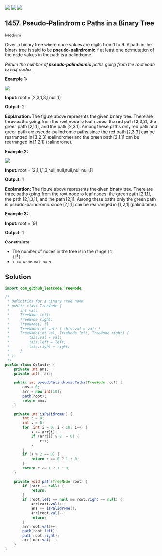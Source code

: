[![](https://img.shields.io/github/stars/javadev/LeetCode-in-Java?label=Stars&style=flat-square)](https://github.com/javadev/LeetCode-in-Java)
[![](https://img.shields.io/github/forks/javadev/LeetCode-in-Java?label=Fork%20me%20on%20GitHub%20&style=flat-square)](https://github.com/javadev/LeetCode-in-Java/fork)
[![](https://img.shields.io/badge/-LeetCode%20in%20Kotlin-blue?style=flat-square)](https://github.com/javadev/LeetCode-in-Kotlin)

## 1457\. Pseudo-Palindromic Paths in a Binary Tree

Medium

Given a binary tree where node values are digits from 1 to 9. A path in the binary tree is said to be **pseudo-palindromic** if at least one permutation of the node values in the path is a palindrome.

_Return the number of **pseudo-palindromic** paths going from the root node to leaf nodes._

**Example 1:**

![](https://assets.leetcode.com/uploads/2020/05/06/palindromic_paths_1.png)

**Input:** root = [2,3,1,3,1,null,1]

**Output:** 2

**Explanation:** The figure above represents the given binary tree. There are three paths going from the root node to leaf nodes: the red path [2,3,3], the green path [2,1,1], and the path [2,3,1]. Among these paths only red path and green path are pseudo-palindromic paths since the red path [2,3,3] can be rearranged in [3,2,3] (palindrome) and the green path [2,1,1] can be rearranged in [1,2,1] (palindrome).

**Example 2:**

**![](https://assets.leetcode.com/uploads/2020/05/07/palindromic_paths_2.png)**

**Input:** root = [2,1,1,1,3,null,null,null,null,null,1]

**Output:** 1

**Explanation:** The figure above represents the given binary tree. There are three paths going from the root node to leaf nodes: the green path [2,1,1], the path [2,1,3,1], and the path [2,1]. Among these paths only the green path is pseudo-palindromic since [2,1,1] can be rearranged in [1,2,1] (palindrome).

**Example 3:**

**Input:** root = [9]

**Output:** 1

**Constraints:**

*   The number of nodes in the tree is in the range <code>[1, 10<sup>5</sup>]</code>.
*   `1 <= Node.val <= 9`

## Solution

```java
import com_github_leetcode.TreeNode;

/*
 * Definition for a binary tree node.
 * public class TreeNode {
 *     int val;
 *     TreeNode left;
 *     TreeNode right;
 *     TreeNode() {}
 *     TreeNode(int val) { this.val = val; }
 *     TreeNode(int val, TreeNode left, TreeNode right) {
 *         this.val = val;
 *         this.left = left;
 *         this.right = right;
 *     }
 * }
 */
public class Solution {
    private int ans;
    private int[] arr;

    public int pseudoPalindromicPaths(TreeNode root) {
        ans = 0;
        arr = new int[10];
        path(root);
        return ans;
    }

    private int isPalidrome() {
        int c = 0;
        int s = 0;
        for (int i = 0; i < 10; i++) {
            s += arr[i];
            if (arr[i] % 2 != 0) {
                c++;
            }
        }
        if (s % 2 == 0) {
            return c == 0 ? 1 : 0;
        }
        return c <= 1 ? 1 : 0;
    }

    private void path(TreeNode root) {
        if (root == null) {
            return;
        }
        if (root.left == null && root.right == null) {
            arr[root.val]++;
            ans += isPalidrome();
            arr[root.val]--;
            return;
        }
        arr[root.val]++;
        path(root.left);
        path(root.right);
        arr[root.val]--;
    }
}
```